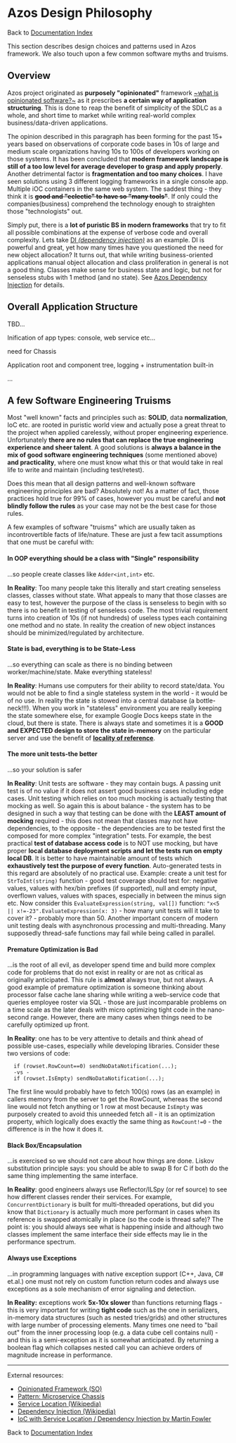 # Azos Design Philosophy
Back to [Documentation Index](/src/documentation-index.md)

This section describes design choices and patterns used in Azos framework. We also touch upon
a few common software myths and truisms.


## Overview
Azos project originated as **purposely "opinionated"** framework [~what is opinionated software?~](https://stackoverflow.com/questions/802050/what-is-opinionated-software)
as it prescribes **a certain way of application structuring**. This is done to reap the benefit of
 simplicity of the SDLC as a whole, and short time to market while writing real-world complex business/data-driven applications.

The opinion described in this paragraph has been forming for the past 15+ years based on observations of corporate code bases in 10s of large and medium scale organizations
having 10s to 100s of developers working on those systems. It has been concluded that **modern framework landscape is still of a too low level
for average developer to grasp and apply properly**. Another detrimental factor is **fragmentation and too many choices**. I have seen solutions
using 3 different logging frameworks in a single console app. Multiple iOC containers in the same web system. The saddest thing - they think
it is ~~**good and "eclectic" to have so "many tools"**~~. If only could the companies(business) comprehend the technology enough to straighten those "technologists" out. 

Simply put, there is a **lot of puristic BS in modern frameworks** that try to fit all possible combinations at the expense of verbose code and
overall complexity. Lets take [DI *(dependency injection)*](https://en.wikipedia.org/wiki/Dependency_injection) as an example. DI is powerful 
and great, yet how many times have you questioned the need for new object allocation? It turns out, that while writing business-oriented
applications manual object allocation and class proliferation in general is not a good thing. Classes make sense for business state and logic,
but not for senseless stubs with 1 method (and no state). See [Azos Dependency Injection](/src/Azos/Apps/Injection) for details.

## Overall Application Structure
TBD...

Inification of app types: console, web service etc...

need for Chassis

Application root and component tree, logging + instrumentation built-in

...



## A few Software Engineering Truisms
Most "well known" facts and principles such as: **SOLID**, data **normalization**, IoC etc. are rooted in puristic world view and
actually pose a great threat to the project when applied carelessly, without proper engineering experience. Unfortunately **there are
no rules that can replace the true engineering experience and sheer talent**. A good solutions is **always a balance in the mix of good 
software engineering techniques** (some mentioned above) **and practicality**, where one must know what this or that would take in
real life to write and maintain (including test/retest).

Does this mean that all design patterns and well-known software engineering principles are bad? Absolutely not! As a matter of fact,
those practices hold true for 99% of cases, however you must be careful and **not blindly follow the rules** as your case
may not be the best case for those rules.

A few examples of software "truisms" which are usually taken as incontrovertible facts of life/nature.
These are just a few tacit assumptions that one must be careful with:

#### In OOP everything should be a class with "Single" responsibility
...so people create classes like `Adder<int,int>` etc.

**In Reality**:
Too many people take this literally and start creating senseless classes, classes without state. What appeals to many that those classes
are easy to test, however the purpose of the class is senseless to begin with so there is no benefit in testing of senseless code.
The most trivial requirement turns into creation of 10s (if not hundreds) of useless types each containing one method and no state.
In reality the creation of new object instances should be minimized/regulated by architecture.

#### State is bad, everything is to be State-Less
...so everything can scale as there is no binding between worker/machine/state. Make everything stateless! 

**In Reality**:
Humans use computers for their ability to record state/data. You would not be able to find a single stateless system in the world -
it would be of no use. In reality the state is stowed into a central database (a bottle-neck!!!). When you work in "stateless"
environment you are really keeping the state somewhere else, for example Google Docs keeps state in the cloud, but there is state. There is always
state and sometimes it is a **GOOD and EXPECTED design to store the state in-memory** on the particular server and use the benefit of
 [**locality of reference**](https://en.wikipedia.org/wiki/Locality_of_reference).

#### The more unit tests-the better
...so your solution is safer

**In Reality**:
Unit tests are software - they may contain bugs. A passing unit test is of no value if it does not assert good business cases
including edge cases. Unit testing which relies on too much mocking is actually testing that mocking as well. So again this is about balance - the system
has to be designed in such a way that testing can be done with the **LEAST amount of mocking** required - this does not mean that classes may not have dependencies,
to the opposite - the dependencies are to be tested first the composed for more complex "integration" tests. For example, the best practical
**test of database access code** is to NOT use mocking, but have proper **local database deployment scripts and let the tests run on empty local DB**.
It is better to have maintainable amount of tests which **exhaustively test the purpose of every function**. Auto-generated
tests in this regard are absolutely of no practical use. Example: create a unit test for `StrToInt(string)` function - good test coverage should test for:
negative values, values with hex/bin prefixes (if supported), null and empty input, overflown values, values with spaces, especially in between the minus sign etc.
Now consider this `EvaluateExpression(string, val[])` function: `"x<5 || x!=-23".EvaluateExpression(x: 3)` - how many unit tests will it take to cover it? - probably more than 50.
Another important concern of modern unit testing deals with asynchronous processing and multi-threading. Many supposedly thread-safe functions may fail while being called in parallel.


#### Premature Optimization is Bad
...is the root of all evil, as developer spend time and build more complex code for problems that do not exist in reality or are 
not as critical as originally anticipated. This rule is **almost** always true, but not always.
A good example of premature optimization is someone thinking about processor false cache lane sharing while writing a web-service
code that queries employee roster via SQL - those are just incomparable problems on a time scale as the later deals with micro optimizing 
tight code in the nano-second range. However, there are many cases when things need to be carefully optimized up front.

**In Reality**:
one has to be very attentive to details and think ahead of possible use-cases, especially while developing libraries. Consider these 
two versions of code:
```CSharp
  if (rowset.RowCount==0) sendNoDataNotification(...);
  -vs -
  if (rowset.IsEmpty) sendNoDataNotification(...);
```
The first line would probably have to fetch 100(s) rows (as an example) in callers memory from the server to get the RowCount, whereas the
second line would not fetch anything or 1 row at most because `IsEmpty` was purposely created to avoid this unneeded fetch all - it is
an optimization property, which logically does exactly the same thing as `RowCount!=0` - the difference is in the how it does it.


#### Black Box/Encapsulation
...is exercised so we should not care about how things are done. Liskov substitution principle says: you should be able to swap B for C if both
do the same thing implementing the same interface.

**In Reality**:
good engineers always use Reflector/ILSpy (or ref source) to see how different classes render their services. For example, 
`ConcurrentDictionary` is built for multi-threaded operations, but did you know that `Dictionary` is actually much more performant
in cases when its reference is swapped atomically in place (so the code is thread safe)? The point is: you should always see what is happening inside
 and although two classes implement the same interface their side effects may lie in the performance spectrum. 


#### Always use Exceptions

...in programming languages with native exception support (C++, Java, C# et.al.) one must not rely on custom function return codes and always
use exceptions as a sole mechanism of error signaling and detection.

**In Reality:**
exceptions work **5x-10x slower** than functions returning flags - this is very important for writing **tight code** such as the one in 
serializers, in-memory data structures (such as nested tries/grids) and other structures with large number of processing elements.
Many times one need to "bail out" from the inner processing loop (e.g. a data cube cell contains null) - and this is a semi-exception as
it is somewhat anticipated. By returning a boolean flag which collapses nested call you can achieve orders of magnitude increase in 
performance.












----

External resources:
- [Opinionated Framework (SO)](https://stackoverflow.com/questions/802050/what-is-opinionated-software)
- [Pattern: Microservice Chassis](https://microservices.io/patterns/microservice-chassis.html)
- [Service Location (Wikipedia)](https://en.wikipedia.org/wiki/Service_locator_pattern)
- [Dependency Injection (Wikipedia)](https://en.wikipedia.org/wiki/Dependency_injection)
- [IoC with Service Location / Dependency Injection by Martin Fowler](https://martinfowler.com/articles/injection.html)

Back to [Documentation Index](/src/documentation-index.md)